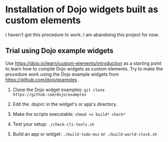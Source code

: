 # Installation of Dojo widgets built as custom elements

I haven't got this procedure to work. I am abandoing this project for now.

## Trial using Dojo example widgets

Use https://dojo.io/learn/custom-elements/introduction as a starting point
to learn how to compile Dojo widgets as custom elements.
Try to make the procedure work using the Dojo example widgets from
https://github.com/dojo/examples .

1. Clone the Dojo widget examples:
`git clone https://github.com/dojo/examples`

2. Edit the .dojorc in the widget's or app's directory.

3. Make the scripts executable:
`chmod +x build* check*`

4. Test your setup:
`./check-cli-tools.sh`

5. Build an app or widget:
`./build-todo-mvc` or
`./build-world-clock.sh`

